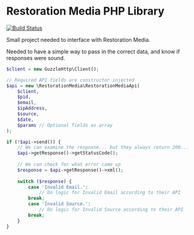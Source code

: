 Restoration Media PHP Library
=============================
[![Build Status](https://travis-ci.org/caseyw/restorationmedia_php.svg?branch=master)](https://travis-ci.org/caseyw/restorationmedia_php)

Small project needed to interface with Restoration Media.

Needed to have a simple way to pass in the correct data, and know if responses were sound.

```php
$client = new GuzzleHttp\Client();

// Required API fields are constructor injected
$api = new \RestorationMedia\RestorationMediaApi(
    $client, 
    $pid, 
    $email, 
    $ipAddress, 
    $source, 
    $date, 
    $params // Optional fields as array
);

if (!$api->send()) {
    // We can examine the response... but they always return 200...
    $api->getResponse()->getStatusCode();
    
    // We can check for what error came up
    $response = $api->getResponse()->xml();
    
    switch ($response) {
        case 'Invalid Email.':
            // Do logic for Invalid Email according to their API
        break;
        case 'Invalid Source.':
            // Do logic for Invalid Source according to their API
        break;
    }
}
```
